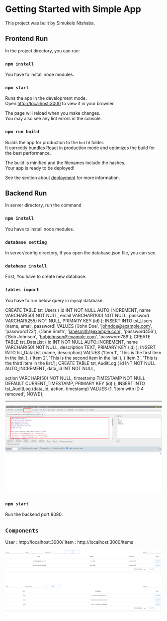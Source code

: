 # Getting Started with Simple App

This project was built by Simukelo Ntshaba.

## Frontend Run

In the project directory, you can run:

### `npm install`

You have to install node modules.

### `npm start`

Runs the app in the development mode.\
Open [http://localhost:3000](http://localhost:3000) to view it in your browser.

The page will reload when you make changes.\
You may also see any lint errors in the console.

### `npm run build`

Builds the app for production to the `build` folder.\
It correctly bundles React in production mode and optimizes the build for the best performance.

The build is minified and the filenames include the hashes.\
Your app is ready to be deployed!

See the section about [deployment](https://facebook.github.io/create-react-app/docs/deployment) for more information.

## Backend Run
In server directory, run the command

### `npm install`

You have to install node modules.

### `database setting`

In server/config directory, If you open the database.json file, you can see.

### `database install`
First, You have to create new database.

### `tables import`
You have to run below query in mysql database.

CREATE TABLE tst_Users (
id INT NOT NULL AUTO_INCREMENT,
name VARCHAR(50) NOT NULL,
email VARCHAR(100) NOT NULL,
password VARCHAR(255) NOT NULL,
PRIMARY KEY (id)
);
INSERT INTO tst_Users (name, email, password) VALUES
('John Doe', 'johndoe@example.com', 'password123'),
('Jane Smith', 'janesmith@example.com', 'password456'),
('Bob Johnson', 'bobjohnson@example.com', 'password789');
CREATE TABLE tst_DataList (
id INT NOT NULL AUTO_INCREMENT,
name VARCHAR(50) NOT NULL,
description TEXT,
PRIMARY KEY (id)
);
INSERT INTO tst_DataList (name, description) VALUES
('Item 1', 'This is the first item in the list.'),
('Item 2', 'This is the second item in the list.'),
('Item 3', 'This is the third item in the list.');
CREATE TABLE tst_AuditLog (
id INT NOT NULL AUTO_INCREMENT,
data_id INT NOT NULL,

action VARCHAR(50) NOT NULL,
timestamp TIMESTAMP NOT NULL DEFAULT CURRENT_TIMESTAMP,
PRIMARY KEY (id)
);
INSERT INTO tst_AuditLog (data_id, action, timestamp)
VALUES (1, 'Item with ID 4 removed', NOW());
<hr>
<img src="./instructions/database_tables.png"></img>


### `npm start`
Run the backend port 8080.



## `Components`
User : http://localhost:3000/
Item : http://localhost:3000/items

<img src="./instructions/ui.png"></img>
<img src="./instructions/ui2.png"></img>
